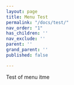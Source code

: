 ```yaml
---
layout: page
title: Menu Test
permalink: "/docs/test/"
nav_order: "1"
has_children: ''
nav_exclude: ''
parent: ''
grand_parent: ''
published: false

---
```

Test of menu itme